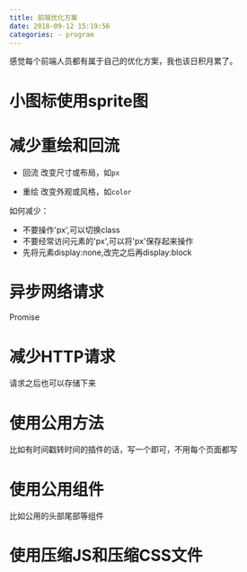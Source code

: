 ```yaml
---
title: 前端优化方案
date: 2018-09-12 15:19:56
categories: - program
---
```


感觉每个前端人员都有属于自己的优化方案，我也该日积月累了。

# 小图标使用sprite图


# 减少重绘和回流

- 回流
改变尺寸或布局，如`px`

- 重绘
改变外观或风格，如`color`

如何减少：

- 不要操作'px',可以切换class
- 不要经常访问元素的'px',可以将'px'保存起来操作
- 先将元素display:none,改完之后再display:block

# 异步网络请求

Promise

# 减少HTTP请求

请求之后也可以存储下来

# 使用公用方法

比如有时间戳转时间的插件的话，写一个即可，不用每个页面都写

# 使用公用组件

比如公用的头部尾部等组件

# 使用压缩JS和压缩CSS文件
